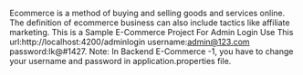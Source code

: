 Ecommerce is a method of buying and selling goods and services online. 
The definition of ecommerce business can also include tactics like affiliate marketing. 
This is a Sample E-Commerce Project For Admin Login Use This url:http://localhost:4200/adminlogin username:admin@123.com password:lk@#1427. 
Note: In Backend E-Commerce -1, you have to change your username and password in application.properties file.
